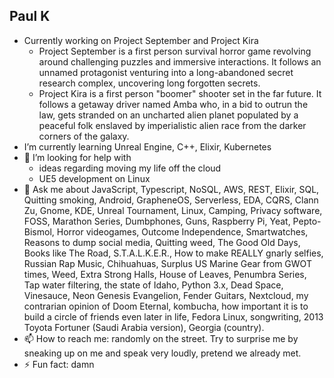 ## Paul K

- Currently working on Project September and Project Kira
  - Project September is a first person survival horror game revolving around challenging puzzles and immersive interactions. It follows an unnamed protagonist venturing into a long-abandoned secret research complex, uncovering long forgotten secrets.
  - Project Kira is a first person "boomer" shooter set in the far future. It follows a getaway driver named Amba who, in a bid to outrun the law, gets stranded on an uncharted alien planet populated by a peaceful folk enslaved by imperialistic alien race from the darker corners of the galaxy. 
- I’m currently learning Unreal Engine, C++, Elixir, Kubernetes
- 🤔 I’m looking for help with
  - ideas regarding moving my life off the cloud
  - UE5 development on Linux
- 💬 Ask me about JavaScript, Typescript, NoSQL, AWS, REST, Elixir, SQL, Quitting smoking, Android, GrapheneOS, Serverless, EDA, CQRS, Clann Zu, Gnome, KDE, Unreal Tournament, Linux, Camping, Privacy software, FOSS, Marathon Series, Dumbphones, Guns, Raspberry Pi, Yeat, Pepto-Bismol, Horror videogames, Outcome Independence, Smartwatches, Reasons to dump social media, Quitting weed, The Good Old Days, Books like The Road, S.T.A.L.K.E.R., How to make REALLY gnarly selfies, Russian Rap Music, Chihuahuas, Surplus US Marine Gear from GWOT times, Weed, Extra Strong Halls, House of Leaves, Penumbra Series, Tap water filtering, the state of Idaho, Python 3.x, Dead Space, Vinesauce, Neon Genesis Evangelion, Fender Guitars, Nextcloud, my contrarian opinion of Doom Eternal, kombucha, how important it is to build a circle of friends even later in life, Fedora Linux, songwriting, 2013 Toyota Fortuner (Saudi Arabia version), Georgia (country).
- 📫 How to reach me: randomly on the street. Try to surprise me by sneaking up on me and speak very loudly, pretend we already met.
- ⚡ Fun fact: damn
